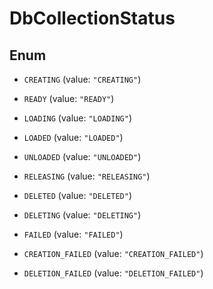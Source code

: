 

# DbCollectionStatus

## Enum


* `CREATING` (value: `"CREATING"`)

* `READY` (value: `"READY"`)

* `LOADING` (value: `"LOADING"`)

* `LOADED` (value: `"LOADED"`)

* `UNLOADED` (value: `"UNLOADED"`)

* `RELEASING` (value: `"RELEASING"`)

* `DELETED` (value: `"DELETED"`)

* `DELETING` (value: `"DELETING"`)

* `FAILED` (value: `"FAILED"`)

* `CREATION_FAILED` (value: `"CREATION_FAILED"`)

* `DELETION_FAILED` (value: `"DELETION_FAILED"`)




